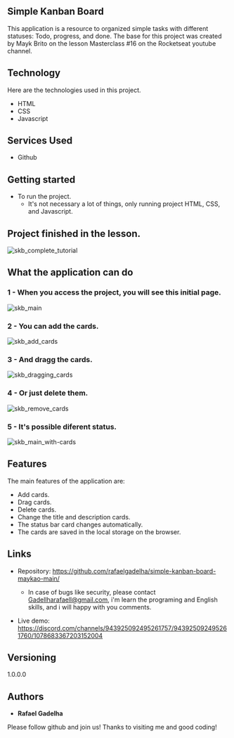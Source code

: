 
 <!--- ![Logo of the project]() -->


## Simple Kanban Board
This application is a resource to organized simple tasks with different statuses: Todo, progress, and done. The base for this project was created by Mayk Brito on the lesson Masterclass #16 on the Rocketseat youtube channel.


## Technology 

Here are the technologies used in this project.

* HTML
* CSS
* Javascript

## Services Used

* Github

## Getting started

 
* To run the project.
  - It's not necessary a lot of things, only running project HTML, CSS, and Javascript.

## Project finished in the lesson.

![skb_complete_tutorial](https://user-images.githubusercontent.com/117649672/202198744-684c8978-ff2b-4f24-85d4-297260142766.JPG)

## What the application can do

### 1 - When you access the project, you will see this initial page.

![skb_main](https://user-images.githubusercontent.com/117649672/202199292-1cfb2aca-b245-48e6-8219-9a23c1464d43.png)

### 2 - You can add the cards.

![skb_add_cards](https://user-images.githubusercontent.com/117649672/202199347-bd46f43f-a7ec-4553-a7da-8f022f154693.png)

### 3 - And dragg the cards.

![skb_dragging_cards](https://user-images.githubusercontent.com/117649672/202199417-ec5fe761-b0ce-4440-ab78-d1c3e930428d.png)

### 4 - Or just delete them.

![skb_remove_cards](https://user-images.githubusercontent.com/117649672/202199481-8a410f4a-94c6-4662-bb9c-d8d4e0741572.png)

### 5 - It's possible diferent status.

![skb_main_with-cards](https://user-images.githubusercontent.com/117649672/202199538-875758b1-e952-4891-b707-6c529eb6ff55.png)

## Features

The main features of the application are:

- Add cards.
- Drag cards.
- Delete cards.
- Change the title and description cards.
- The status bar card changes automatically.
- The cards are saved in the local storage on the browser.



## Links
  - Repository: https://github.com/rafaelgadelha/simple-kanban-board-maykao-main/
    - In case of bugs like security, please contact Gadellharafaell@gmail.com, i'm learn the programing and English skills, and i will happy with you comments.
    
  - Live demo: https://discord.com/channels/943925092495261757/943925092495261760/1078683367203152004

  ## Versioning

  1.0.0.0


  ## Authors

  * **Rafael Gadelha** 

  Please follow github and join us!
  Thanks to visiting me and good coding!
